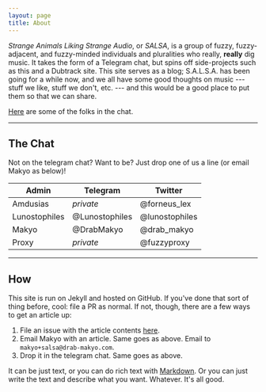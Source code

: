 ```yaml
---
layout: page
title: About
---
```


*Strange Animals Liking Strange Audio*, or *SALSA*, is a group of fuzzy, fuzzy-adjacent, and fuzzy-minded individuals and pluralities who really, **really** dig music. It takes the form of a Telegram chat, but spins off side-projects such as this and a Dubtrack site. This site serves as a blog;  S.A.L.S.A. has been going for a while now, and we all have some good thoughts on music --- stuff we like, stuff we don't, etc. --- and this would be a good place to put them so that we can share.

[Here](/who) are some of the folks in the chat.

-----

## The Chat

Not on the telegram chat? Want to be? Just drop one of us a line (or email Makyo as below)!

Admin | Telegram | Twitter
---|---|---
Amdusias | *private* | @forneus_lex
Lunostophiles | @Lunostophiles | @lunostophiles
Makyo | @DrabMakyo | @drab_makyo
Proxy | *private* | @fuzzyproxy

-----

## How

This site is run on Jekyll and hosted on GitHub. If you've done that sort of thing before, cool: file a PR as normal. If not, though, there are a few ways to get an article up:

1. File an issue with the article contents [here](https://github.com/makyo/salsa/issues).
2. Email Makyo with an article. Same goes as above. Email to `makyo+salsa@drab-makyo.com`.
3. Drop it in the telegram chat. Same goes as above.

It can be just text, or you can do rich text with [Markdown](https://en.wikipedia.org/wiki/Markdown). Or you can just write the text and describe what you want. Whatever. It's all good.
